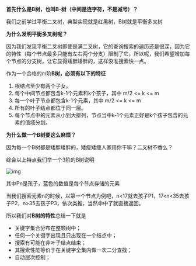 **首先什么是B树，也叫B-树（中间是连字符，不是减号）？**

我们之前学过平衡二叉树，典型实现就是红黑树，B树就是平衡多叉树



**为什么发明平衡多叉树呢？**

因为我们发现平衡二叉树即使是满二叉树，它的查询搜索的遍历还是很深，因为它的特性（每个节点最多只能有左右两个分支）限制了它，所以呢，我们希望增加每个节点的分支树，让它显得矮胖矮胖的，这样没准搜索快一点。



作为一个合格的m阶**B树，必须有以下的特征**

1. 根结点至少有两个子女。
2. 每个中间节点都包含k-1个元素和k个孩子，其中 m/2 <= k <= m
3. 每一个叶子节点都包含k-1个元素，其中 m/2 <= k <= m
4. 所有的叶子结点都位于同一层。
5. 每个节点中的元素从小到大排列，节点当中k-1个元素正好是k个孩子包含的元素的值域分划。



**为什么做一个B树要这么麻烦？**

因为每一个B树都是矮胖矮胖的，矮瘦矮瘦人家用你干嘛？二叉树不香么？

综合以上特点我们举一个3阶的B树说明



![img](http://pcc.huitogo.club/ea9f2d7c705cadef6c542187527d51af)



其中Pn是孩子，蓝色的数值是每个节点存储的元素

当我们搜索元素n的时候，以第一个节点为例吧，n<17就去孩子P1，17<n<35去孩子P2，n>35去孩子P3，依次类推，当然命中了就直接返回。



所以我们对**B树的特性**总结一下就是

- 关键字集合分布在整颗树中；
- 任何一个关键字出现且只出现在一个结点中；
- 搜索有可能在非叶子结点结束；
- 其搜索性能等价于在关键字全集内做一次二分查找；
- 自动层次控制；